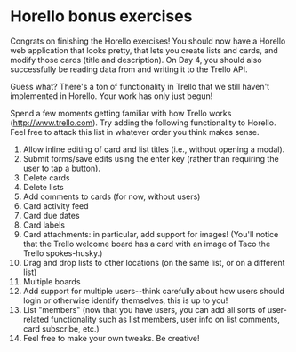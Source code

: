 # Horello bonus exercises

Congrats on finishing the Horello exercises! You should now have a
Horello web application that looks pretty, that lets you create lists
and cards, and modify those cards (title and description). On Day 4, you
should also successfully be reading data from and writing it to the
Trello API.

Guess what? There's a ton of functionality in Trello that we still
haven't implemented in Horello. Your work has only just begun!

Spend a few moments getting familiar with how Trello works
(http://www.trello.com). Try adding the following functionality to
Horello. Feel free to attack this list in whatever order you think makes
sense.

1. Allow inline editing of card and list titles (i.e., without opening a
   modal).
1. Submit forms/save edits using the enter key (rather than requiring
   the user to tap a button).
1. Delete cards
1. Delete lists
1. Add comments to cards (for now, without users)
1. Card activity feed
1. Card due dates
1. Card labels
1. Card attachments: in particular, add support for images! (You'll
   notice that the Trello welcome board has a card with an image of Taco
   the Trello spokes-husky.)
1. Drag and drop lists to other locations (on the same list, or on a
   different list)
1. Multiple boards
1. Add support for multiple users--think carefully about how users
   should login or otherwise identify themselves, this is up to you!
1. List "members" (now that you have users, you can add all sorts of
   user-related functionality such as list members, user info on list
   comments, card subscribe, etc.)
1. Feel free to make your own tweaks. Be creative!
